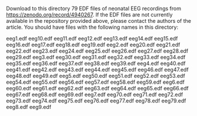Download to this directory 79 EDF files of neonatal EEG recordings from https://zenodo.org/record/4940267. 
If the EDF files are not currently available in the repository provided above, please contact the authors of the article.
You should have files with the following names in this directory:

eeg1.edf
eeg10.edf
eeg11.edf
eeg12.edf
eeg13.edf
eeg14.edf
eeg15.edf
eeg16.edf
eeg17.edf
eeg18.edf
eeg19.edf
eeg2.edf
eeg20.edf
eeg21.edf
eeg22.edf
eeg23.edf
eeg24.edf
eeg25.edf
eeg26.edf
eeg27.edf
eeg28.edf
eeg29.edf
eeg3.edf
eeg30.edf
eeg31.edf
eeg32.edf
eeg33.edf
eeg34.edf
eeg35.edf
eeg36.edf
eeg37.edf
eeg38.edf
eeg39.edf
eeg4.edf
eeg40.edf
eeg41.edf
eeg42.edf
eeg43.edf
eeg44.edf
eeg45.edf
eeg46.edf
eeg47.edf
eeg48.edf
eeg49.edf
eeg5.edf
eeg50.edf
eeg51.edf
eeg52.edf
eeg53.edf
eeg54.edf
eeg55.edf
eeg56.edf
eeg57.edf
eeg58.edf
eeg59.edf
eeg6.edf
eeg60.edf
eeg61.edf
eeg62.edf
eeg63.edf
eeg64.edf
eeg65.edf
eeg66.edf
eeg67.edf
eeg68.edf
eeg69.edf
eeg7.edf
eeg70.edf
eeg71.edf
eeg72.edf
eeg73.edf
eeg74.edf
eeg75.edf
eeg76.edf
eeg77.edf
eeg78.edf
eeg79.edf
eeg8.edf
eeg9.edf	